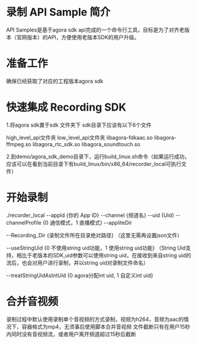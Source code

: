 # 录制 API Sample 简介
API Samples是基于agora sdk api完成的一个命令行工具，目标是为了对齐老版本（官网版本）的API，方便使用老版本SDK的用户升级。

# 准备工作
确保已经获取了对应的工程版本agora sdk

# 快速集成 Recording SDK
1.将agora sdk置于sdk 文件夹下
sdk目录下应该有以下6个文件

high_level_api文件夹
low_level_api文件夹
libagora-fdkaac.so
libagora-ffmpeg.so
libagora_rtc_sdk.so
libagora_soundtouch.so

2.到demo/agora_sdk_demo目录下，运行build_linux.sh命令（如果运行成功，应该可以在看到当前目录下有build_linux/bin/x86_64/recorder_local可执行文件）

# 开始录制
./recorder_local --appId {你的 App ID} --channel {频道名} --uid {Uid} --channelProfile {0 通信模式，1 直播模式} --appliteDir 

--Recording_Dir {录制文件所在目录绝对路径}
（这里无需再设置json文件）

--useStringUid {0 不使用string uid功能，1 使用string uid功能}
（String Uid支持，相比于老版本的SDK,uid参数可以使用string uid，在接收到来自string uid的流后，也会对用户进行录制，并以string uid对录制文件命名）

--treatStringUidAsIntUid {0 agora分配int uid, 1 自定义int uid}


# 合并音视频
录制过程中默认使用录制单个音视频的方式录制，视频为h264，音频为aac的情况下，容器格式为mp4，无须事后使用脚本合并音视频
文件截断只有在用户15秒内同时没有音视频流，或者用户离开频道超过15秒后截断
